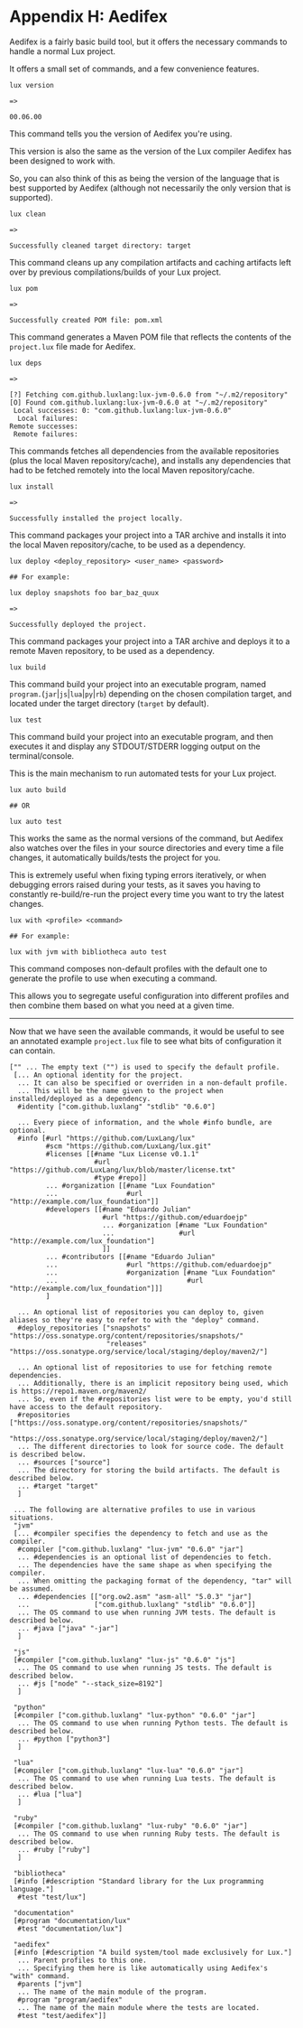 # Appendix H: Aedifex

Aedifex is a fairly basic build tool, but it offers the necessary commands to handle a normal Lux project.

It offers a small set of commands, and a few convenience features.

```
lux version

=>

00.06.00
```

This command tells you the version of Aedifex you're using.

This version is also the same as the version of the Lux compiler Aedifex has been designed to work with.

So, you can also think of this as being the version of the language that is best supported by Aedifex (although not necessarily the only version that is supported).

```
lux clean

=>

Successfully cleaned target directory: target
```

This command cleans up any compilation artifacts and caching artifacts left over by previous compilations/builds of your Lux project.

```
lux pom

=>

Successfully created POM file: pom.xml
```

This command generates a Maven POM file that reflects the contents of the `project.lux` file made for Aedifex.

```
lux deps

=>

[?] Fetching com.github.luxlang:lux-jvm-0.6.0 from "~/.m2/repository"
[O] Found com.github.luxlang:lux-jvm-0.6.0 at "~/.m2/repository"
 Local successes: 0: "com.github.luxlang:lux-jvm-0.6.0"
  Local failures: 
Remote successes: 
 Remote failures:
```

This commands fetches all dependencies from the available repositories (plus the local Maven repository/cache), and installs any dependencies that had to be fetched remotely into the local Maven repository/cache.

```
lux install

=>

Successfully installed the project locally.
```

This command packages your project into a TAR archive and installs it into the local Maven repository/cache, to be used as a dependency.

```
lux deploy <deploy_repository> <user_name> <password>

## For example:

lux deploy snapshots foo bar_baz_quux

=>

Successfully deployed the project.
```

This command packages your project into a TAR archive and deploys it to a remote Maven repository, to be used as a dependency.

```
lux build
```

This command build your project into an executable program, named `program.`(`jar`|`js`|`lua`|`py`|`rb`) depending on the chosen compilation target, and located under the target directory (`target` by default).

```
lux test
```

This command build your project into an executable program, and then executes it and display any STDOUT/STDERR logging output on the terminal/console.

This is the main mechanism to run automated tests for your Lux project.

```
lux auto build

## OR

lux auto test
```

This works the same as the normal versions of the command, but Aedifex also watches over the files in your source directories and every time a file changes, it automatically builds/tests the project for you.

This is extremely useful when fixing typing errors iteratively, or when debugging errors raised during your tests, as it saves you having to constantly re-build/re-run the project every time you want to try the latest changes.

```
lux with <profile> <command>

## For example:

lux with jvm with bibliotheca auto test
```

This command composes non-default profiles with the default one to generate the profile to use when executing a command.

This allows you to segregate useful configuration into different profiles and then combine them based on what you need at a given time.

---

Now that we have seen the available commands, it would be useful to see an annotated example `project.lux` file to see what bits of configuration it can contain.

```
["" ... The empty text ("") is used to specify the default profile.
 [... An optional identity for the project.
  ... It can also be specified or overriden in a non-default profile.
  ... This will be the name given to the project when installed/deployed as a dependency.
  #identity ["com.github.luxlang" "stdlib" "0.6.0"]

  ... Every piece of information, and the whole #info bundle, are optional.
  #info [#url "https://github.com/LuxLang/lux"
         #scm "https://github.com/LuxLang/lux.git"
         #licenses [[#name "Lux License v0.1.1"
                     #url "https://github.com/LuxLang/lux/blob/master/license.txt"
                     #type #repo]]
         ... #organization [[#name "Lux Foundation"
         ...                 #url "http://example.com/lux_foundation"]]
         #developers [[#name "Eduardo Julian"
                       #url "https://github.com/eduardoejp"
                       ... #organization [#name "Lux Foundation"
                       ...                #url "http://example.com/lux_foundation"]
                       ]]
         ... #contributors [[#name "Eduardo Julian"
         ...                 #url "https://github.com/eduardoejp"
         ...                 #organization [#name "Lux Foundation"
         ...                                #url "http://example.com/lux_foundation"]]]
         ]

  ... An optional list of repositories you can deploy to, given aliases so they're easy to refer to with the "deploy" command.
  #deploy_repositories ["snapshots" "https://oss.sonatype.org/content/repositories/snapshots/"
                        "releases" "https://oss.sonatype.org/service/local/staging/deploy/maven2/"]

  ... An optional list of repositories to use for fetching remote dependencies.
  ... Additionally, there is an implicit repository being used, which is https://repo1.maven.org/maven2/
  ... So, even if the #repositories list were to be empty, you'd still have access to the default repository.
  #repositories ["https://oss.sonatype.org/content/repositories/snapshots/"
                 "https://oss.sonatype.org/service/local/staging/deploy/maven2/"]
  ... The different directories to look for source code. The default is described below.
  ... #sources ["source"]
  ... The directory for storing the build artifacts. The default is described below.
  ... #target "target"
  ]

 ... The following are alternative profiles to use in various situations.
 "jvm"
 [... #compiler specifies the dependency to fetch and use as the compiler.
  #compiler ["com.github.luxlang" "lux-jvm" "0.6.0" "jar"]
  ... #dependencies is an optional list of dependencies to fetch.
  ... The dependencies have the same shape as when specifying the compiler.
  ... When omitting the packaging format of the dependency, "tar" will be assumed.
  ... #dependencies [["org.ow2.asm" "asm-all" "5.0.3" "jar"]
  ...                ["com.github.luxlang" "stdlib" "0.6.0"]]
  ... The OS command to use when running JVM tests. The default is described below.
  ... #java ["java" "-jar"]
  ]

 "js"
 [#compiler ["com.github.luxlang" "lux-js" "0.6.0" "js"]
  ... The OS command to use when running JS tests. The default is described below.
  ... #js ["node" "--stack_size=8192"]
  ]

 "python"
 [#compiler ["com.github.luxlang" "lux-python" "0.6.0" "jar"]
  ... The OS command to use when running Python tests. The default is described below.
  ... #python ["python3"]
  ]

 "lua"
 [#compiler ["com.github.luxlang" "lux-lua" "0.6.0" "jar"]
  ... The OS command to use when running Lua tests. The default is described below.
  ... #lua ["lua"]
  ]

 "ruby"
 [#compiler ["com.github.luxlang" "lux-ruby" "0.6.0" "jar"]
  ... The OS command to use when running Ruby tests. The default is described below.
  ... #ruby ["ruby"]
  ]

 "bibliotheca"
 [#info [#description "Standard library for the Lux programming language."]
  #test "test/lux"]

 "documentation"
 [#program "documentation/lux"
  #test "documentation/lux"]

 "aedifex"
 [#info [#description "A build system/tool made exclusively for Lux."]
  ... Parent profiles to this one.
  ... Specifying them here is like automatically using Aedifex's "with" command.
  #parents ["jvm"]
  ... The name of the main module of the program.
  #program "program/aedifex"
  ... The name of the main module where the tests are located.
  #test "test/aedifex"]]
```

